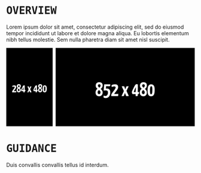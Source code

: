 # <samp>OVERVIEW</samp>

Lorem ipsum dolor sit amet, consectetur adipiscing elit, sed do eiusmod tempor incididunt ut labore et dolore magna aliqua. Eu lobortis elementum nibh tellus molestie. Sem nulla pharetra diam sit amet nisl suscipit.

<img src="assets/img1.png" width="24.625%"/><img src="assets/img0.png" width="1.5%"/><img src="assets/img2.png" width="73.875%"/>

# <samp>GUIDANCE</samp>

Duis convallis convallis tellus id interdum.

```shell

```
